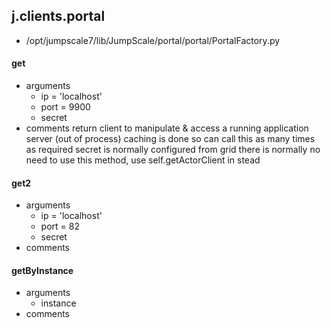 ## j.clients.portal

- /opt/jumpscale7/lib/JumpScale/portal/portal/PortalFactory.py

#### get 
- arguments
    - ip = 'localhost'
    - port = 9900
    - secret
- comments
    return client to manipulate & access a running application server (out of process)
    caching is done so can call this as many times as required
    secret is normally configured from grid
    there is normally no need to use this method, use self.getActorClient in stead

#### get2 
- arguments
    - ip = 'localhost'
    - port = 82
    - secret
- comments
    

#### getByInstance 
- arguments
    - instance
- comments
    

